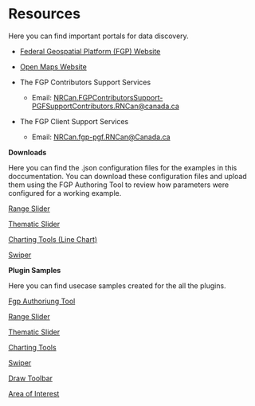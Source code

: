 # Resources

Here you can find important portals for data discovery.

- [Federal Geospatial Platform (FGP) Website](https://gcgeo.gc.ca)

- [Open Maps Website](https://open.Canada.ca/en/open-maps)
	      
- The FGP Contributors Support Services 
    - Email: NRCan.FGPContributorsSupport-PGFSupportContributors.RNCan@canada.ca
           
- The FGP Client Support Services 
    - Email: NRCan.fgp-pgf.RNCan@Canada.ca

**Downloads**

Here you can find the .json configuration files for the examples in this doccumentation. You can download these configuration files and upload them using the FGP Authoring Tool to review how parameters were configured for a working example.

<a href="../../assets/downloads/rangeslider.json" download target="_blank">Range Slider</a>

<a href="../../assets/downloads/thematicslider.json" download target="_blank">Thematic Slider</a>

<a href="../../assets/downloads/charting.json" download target="_blank">Charting Tools (Line Chart)</a>

<a href="../../assets/downloads/swiper.json" download target="_blank">Swiper</a>

**Plugin Samples**

Here you can find usecase samples created for the all the plugins.

<a href="https://viewer-visualiseur.services.geo.ca/fgpv-vpgf/author-auteur/index-en.html" download target="_blank">Fgp Authoriung Tool</a>

<a href="https://jolevesq.github.io/contributed-plugins/range-slider/samples/range-slider-index.html?sample=17" download target="_blank">Range Slider</a>

<a href="https://jolevesq.github.io/contributed-plugins/thematic-slider/samples/thematic-slider-index.html?sample=8" download target="_blank">Thematic Slider</a>

<a href="https://jolevesq.github.io/contributed-plugins/chart/samples/chart-index.html?sample=7" download target="_blank">Charting Tools</a>

<a href="https://jolevesq.github.io/contributed-plugins/swiper/samples/swiper-index.html?sample=1" download target="_blank">Swiper</a>

<a href="https://jolevesq.github.io/contributed-plugins/draw/samples/draw-index.html" download target="_blank">Draw Toolbar</a>

<a href="https://fgpguide.github.io/plugins/aoi/samples/aoi.html" download target="_blank">Area of Interest</a>
